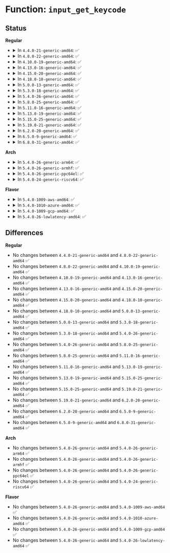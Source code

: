 # Function: <code>input_get_keycode</code>

## Status
<b>Regular</b>
<ul>
<li>
<details>
<summary>In <code>4.4.0-21-generic-amd64</code>: ✅</summary>

```c
int input_get_keycode(struct input_dev * dev, struct input_keymap_entry * ke)
```

```json
{
  "name": "input_get_keycode",
  "collision_type": "Unique Global",
  "inline_type": "No",
  "funcs": [
    {
      "addr": 18446744071585557424,
      "name": "input_get_keycode",
      "external": true,
      "loc": "drivers/input/input.c:875",
      "file": "drivers/input/input.c",
      "inline": "seen, unknown",
      "caller_inline": [],
      "caller_func": [
        "drivers/tty/vt/keyboard.c:getkeycode_helper",
        "drivers/input/evdev.c:evdev_handle_get_keycode",
        "drivers/input/evdev.c:evdev_handle_get_keycode_v2"
      ]
    }
  ],
  "symbols": [
    {
      "addr": 18446744071585557424,
      "name": "input_get_keycode",
      "section": ".text",
      "bind": "STB_GLOBAL",
      "size": 76
    }
  ]
}
```
</details>
</li>
<li>
<details>
<summary>In <code>4.8.0-22-generic-amd64</code>: ✅</summary>

```c
int input_get_keycode(struct input_dev * dev, struct input_keymap_entry * ke)
```

```json
{
  "name": "input_get_keycode",
  "collision_type": "Unique Global",
  "inline_type": "No",
  "funcs": [
    {
      "addr": 18446744071585951328,
      "name": "input_get_keycode",
      "external": true,
      "loc": "drivers/input/input.c:874",
      "file": "drivers/input/input.c",
      "inline": "seen, unknown",
      "caller_inline": [],
      "caller_func": [
        "drivers/tty/vt/keyboard.c:getkeycode_helper",
        "drivers/input/evdev.c:evdev_handle_get_keycode_v2",
        "drivers/input/evdev.c:evdev_handle_get_keycode"
      ]
    }
  ],
  "symbols": [
    {
      "addr": 18446744071585951328,
      "name": "input_get_keycode",
      "section": ".text",
      "bind": "STB_GLOBAL",
      "size": 76
    }
  ]
}
```
</details>
</li>
<li>
<details>
<summary>In <code>4.10.0-19-generic-amd64</code>: ✅</summary>

```c
int input_get_keycode(struct input_dev * dev, struct input_keymap_entry * ke)
```

```json
{
  "name": "input_get_keycode",
  "collision_type": "Unique Global",
  "inline_type": "No",
  "funcs": [
    {
      "addr": 18446744071586139744,
      "name": "input_get_keycode",
      "external": true,
      "loc": "drivers/input/input.c:874",
      "file": "drivers/input/input.c",
      "inline": "seen, unknown",
      "caller_inline": [],
      "caller_func": [
        "drivers/tty/vt/keyboard.c:getkeycode_helper",
        "drivers/input/evdev.c:evdev_handle_get_keycode_v2",
        "drivers/input/evdev.c:evdev_handle_get_keycode"
      ]
    }
  ],
  "symbols": [
    {
      "addr": 18446744071586139744,
      "name": "input_get_keycode",
      "section": ".text",
      "bind": "STB_GLOBAL",
      "size": 76
    }
  ]
}
```
</details>
</li>
<li>
<details>
<summary>In <code>4.13.0-16-generic-amd64</code>: ✅</summary>

```c
int input_get_keycode(struct input_dev * dev, struct input_keymap_entry * ke)
```

```json
{
  "name": "input_get_keycode",
  "collision_type": "Unique Global",
  "inline_type": "No",
  "funcs": [
    {
      "addr": 18446744071586228544,
      "name": "input_get_keycode",
      "external": true,
      "loc": "drivers/input/input.c:874",
      "file": "drivers/input/input.c",
      "inline": "seen, unknown",
      "caller_inline": [],
      "caller_func": [
        "drivers/tty/vt/keyboard.c:getkeycode_helper",
        "drivers/input/evdev.c:evdev_handle_get_keycode_v2",
        "drivers/input/evdev.c:evdev_handle_get_keycode"
      ]
    }
  ],
  "symbols": [
    {
      "addr": 18446744071586228544,
      "name": "input_get_keycode",
      "section": ".text",
      "bind": "STB_GLOBAL",
      "size": 76
    }
  ]
}
```
</details>
</li>
<li>
<details>
<summary>In <code>4.15.0-20-generic-amd64</code>: ✅</summary>

```c
int input_get_keycode(struct input_dev * dev, struct input_keymap_entry * ke)
```

```json
{
  "name": "input_get_keycode",
  "collision_type": "Unique Global",
  "inline_type": "No",
  "funcs": [
    {
      "addr": 18446744071586691824,
      "name": "input_get_keycode",
      "external": true,
      "loc": "drivers/input/input.c:874",
      "file": "drivers/input/input.c",
      "inline": "seen, unknown",
      "caller_inline": [],
      "caller_func": [
        "drivers/tty/vt/keyboard.c:getkeycode_helper",
        "drivers/input/evdev.c:evdev_handle_get_keycode_v2",
        "drivers/input/evdev.c:evdev_handle_get_keycode"
      ]
    }
  ],
  "symbols": [
    {
      "addr": 18446744071586691824,
      "name": "input_get_keycode",
      "section": ".text",
      "bind": "STB_GLOBAL",
      "size": 82
    }
  ]
}
```
</details>
</li>
<li>
<details>
<summary>In <code>4.18.0-10-generic-amd64</code>: ✅</summary>

```c
int input_get_keycode(struct input_dev * dev, struct input_keymap_entry * ke)
```

```json
{
  "name": "input_get_keycode",
  "collision_type": "Unique Global",
  "inline_type": "No",
  "funcs": [
    {
      "addr": 18446744071586958240,
      "name": "input_get_keycode",
      "external": true,
      "loc": "drivers/input/input.c:882",
      "file": "drivers/input/input.c",
      "inline": "seen, unknown",
      "caller_inline": [],
      "caller_func": [
        "drivers/tty/vt/keyboard.c:getkeycode_helper",
        "drivers/input/evdev.c:evdev_handle_get_keycode_v2",
        "drivers/input/evdev.c:evdev_handle_get_keycode"
      ]
    }
  ],
  "symbols": [
    {
      "addr": 18446744071586958240,
      "name": "input_get_keycode",
      "section": ".text",
      "bind": "STB_GLOBAL",
      "size": 82
    }
  ]
}
```
</details>
</li>
<li>
<details>
<summary>In <code>5.0.0-13-generic-amd64</code>: ✅</summary>

```c
int input_get_keycode(struct input_dev * dev, struct input_keymap_entry * ke)
```

```json
{
  "name": "input_get_keycode",
  "collision_type": "Unique Global",
  "inline_type": "No",
  "funcs": [
    {
      "addr": 18446744071587119104,
      "name": "input_get_keycode",
      "external": true,
      "loc": "drivers/input/input.c:882",
      "file": "drivers/input/input.c",
      "inline": "seen, unknown",
      "caller_inline": [],
      "caller_func": [
        "drivers/tty/vt/keyboard.c:getkeycode_helper",
        "drivers/input/evdev.c:evdev_handle_get_keycode_v2",
        "drivers/input/evdev.c:evdev_handle_get_keycode"
      ]
    }
  ],
  "symbols": [
    {
      "addr": 18446744071587119104,
      "name": "input_get_keycode",
      "section": ".text",
      "bind": "STB_GLOBAL",
      "size": 82
    }
  ]
}
```
</details>
</li>
<li>
<details>
<summary>In <code>5.3.0-18-generic-amd64</code>: ✅</summary>

```c
int input_get_keycode(struct input_dev * dev, struct input_keymap_entry * ke)
```

```json
{
  "name": "input_get_keycode",
  "collision_type": "Unique Global",
  "inline_type": "No",
  "funcs": [
    {
      "addr": 18446744071587383856,
      "name": "input_get_keycode",
      "external": true,
      "loc": "drivers/input/input.c:878",
      "file": "drivers/input/input.c",
      "inline": "seen, unknown",
      "caller_inline": [],
      "caller_func": [
        "drivers/tty/vt/keyboard.c:getkeycode_helper",
        "drivers/input/evdev.c:evdev_handle_get_keycode_v2",
        "drivers/input/evdev.c:evdev_handle_get_keycode"
      ]
    }
  ],
  "symbols": [
    {
      "addr": 18446744071587383856,
      "name": "input_get_keycode",
      "section": ".text",
      "bind": "STB_GLOBAL",
      "size": 87
    }
  ]
}
```
</details>
</li>
<li>
<details>
<summary>In <code>5.4.0-26-generic-amd64</code>: ✅</summary>

```c
int input_get_keycode(struct input_dev * dev, struct input_keymap_entry * ke)
```

```json
{
  "name": "input_get_keycode",
  "collision_type": "Unique Global",
  "inline_type": "No",
  "funcs": [
    {
      "addr": 18446744071587585712,
      "name": "input_get_keycode",
      "external": true,
      "loc": "drivers/input/input.c:905",
      "file": "drivers/input/input.c",
      "inline": "seen, unknown",
      "caller_inline": [],
      "caller_func": [
        "drivers/tty/vt/keyboard.c:getkeycode_helper",
        "drivers/input/evdev.c:evdev_handle_get_keycode_v2",
        "drivers/input/evdev.c:evdev_handle_get_keycode"
      ]
    }
  ],
  "symbols": [
    {
      "addr": 18446744071587585712,
      "name": "input_get_keycode",
      "section": ".text",
      "bind": "STB_GLOBAL",
      "size": 87
    }
  ]
}
```
</details>
</li>
<li>
<details>
<summary>In <code>5.8.0-25-generic-amd64</code>: ✅</summary>

```c
int input_get_keycode(struct input_dev * dev, struct input_keymap_entry * ke)
```

```json
{
  "name": "input_get_keycode",
  "collision_type": "Unique Global",
  "inline_type": "No",
  "funcs": [
    {
      "addr": 18446744071588446832,
      "name": "input_get_keycode",
      "external": true,
      "loc": "drivers/input/input.c:905",
      "file": "drivers/input/input.c",
      "inline": "seen, unknown",
      "caller_inline": [],
      "caller_func": [
        "drivers/tty/vt/keyboard.c:getkeycode_helper",
        "drivers/input/evdev.c:evdev_handle_get_keycode_v2",
        "drivers/input/evdev.c:evdev_handle_get_keycode"
      ]
    }
  ],
  "symbols": [
    {
      "addr": 18446744071588446832,
      "name": "input_get_keycode",
      "section": ".text",
      "bind": "STB_GLOBAL",
      "size": 87
    }
  ]
}
```
</details>
</li>
<li>
<details>
<summary>In <code>5.11.0-16-generic-amd64</code>: ✅</summary>

```c
int input_get_keycode(struct input_dev * dev, struct input_keymap_entry * ke)
```

```json
{
  "name": "input_get_keycode",
  "collision_type": "Unique Global",
  "inline_type": "No",
  "funcs": [
    {
      "addr": 18446744071588476800,
      "name": "input_get_keycode",
      "external": true,
      "loc": "drivers/input/input.c:909",
      "file": "drivers/input/input.c",
      "inline": "seen, unknown",
      "caller_inline": [],
      "caller_func": [
        "drivers/tty/vt/keyboard.c:getkeycode_helper",
        "drivers/input/evdev.c:evdev_handle_get_keycode_v2",
        "drivers/input/evdev.c:evdev_handle_get_keycode"
      ]
    }
  ],
  "symbols": [
    {
      "addr": 18446744071588476800,
      "name": "input_get_keycode",
      "section": ".text",
      "bind": "STB_GLOBAL",
      "size": 87
    }
  ]
}
```
</details>
</li>
<li>
<details>
<summary>In <code>5.13.0-19-generic-amd64</code>: ✅</summary>

```c
int input_get_keycode(struct input_dev * dev, struct input_keymap_entry * ke)
```

```json
{
  "name": "input_get_keycode",
  "collision_type": "Unique Global",
  "inline_type": "No",
  "funcs": [
    {
      "addr": 18446744071588358912,
      "name": "input_get_keycode",
      "external": true,
      "loc": "drivers/input/input.c:909",
      "file": "drivers/input/input.c",
      "inline": "seen, unknown",
      "caller_inline": [],
      "caller_func": [
        "drivers/tty/vt/keyboard.c:getkeycode_helper",
        "drivers/input/evdev.c:evdev_handle_get_keycode_v2",
        "drivers/input/evdev.c:evdev_handle_get_keycode"
      ]
    }
  ],
  "symbols": [
    {
      "addr": 18446744071588358912,
      "name": "input_get_keycode",
      "section": ".text",
      "bind": "STB_GLOBAL",
      "size": 87
    }
  ]
}
```
</details>
</li>
<li>
<details>
<summary>In <code>5.15.0-25-generic-amd64</code>: ✅</summary>

```c
int input_get_keycode(struct input_dev * dev, struct input_keymap_entry * ke)
```

```json
{
  "name": "input_get_keycode",
  "collision_type": "Unique Global",
  "inline_type": "No",
  "funcs": [
    {
      "addr": 18446744071589022544,
      "name": "input_get_keycode",
      "external": true,
      "loc": "drivers/input/input.c:909",
      "file": "drivers/input/input.c",
      "inline": "seen, unknown",
      "caller_inline": [],
      "caller_func": [
        "drivers/tty/vt/keyboard.c:getkeycode_helper",
        "drivers/input/evdev.c:evdev_handle_get_keycode_v2",
        "drivers/input/evdev.c:evdev_handle_get_keycode"
      ]
    }
  ],
  "symbols": [
    {
      "addr": 18446744071589022544,
      "name": "input_get_keycode",
      "section": ".text",
      "bind": "STB_GLOBAL",
      "size": 87
    }
  ]
}
```
</details>
</li>
<li>
<details>
<summary>In <code>5.19.0-21-generic-amd64</code>: ✅</summary>

```c
int input_get_keycode(struct input_dev * dev, struct input_keymap_entry * ke)
```

```json
{
  "name": "input_get_keycode",
  "collision_type": "Unique Global",
  "inline_type": "No",
  "funcs": [
    {
      "addr": 18446744071590461120,
      "name": "input_get_keycode",
      "external": true,
      "loc": "drivers/input/input.c:956",
      "file": "drivers/input/input.c",
      "inline": "seen, unknown",
      "caller_inline": [],
      "caller_func": [
        "drivers/tty/vt/keyboard.c:getkeycode_helper",
        "drivers/input/evdev.c:evdev_handle_get_keycode_v2",
        "drivers/input/evdev.c:evdev_handle_get_keycode"
      ]
    }
  ],
  "symbols": [
    {
      "addr": 18446744071590461120,
      "name": "input_get_keycode",
      "section": ".text",
      "bind": "STB_GLOBAL",
      "size": 90
    }
  ]
}
```
</details>
</li>
<li>
<details>
<summary>In <code>6.2.0-20-generic-amd64</code>: ✅</summary>

```c
int input_get_keycode(struct input_dev * dev, struct input_keymap_entry * ke)
```

```json
{
  "name": "input_get_keycode",
  "collision_type": "Unique Global",
  "inline_type": "No",
  "funcs": [
    {
      "addr": 18446744071592103568,
      "name": "input_get_keycode",
      "external": true,
      "loc": "drivers/input/input.c:931",
      "file": "drivers/input/input.c",
      "inline": "seen, unknown",
      "caller_inline": [],
      "caller_func": [
        "drivers/tty/vt/keyboard.c:getkeycode_helper",
        "drivers/input/evdev.c:evdev_handle_get_keycode_v2",
        "drivers/input/evdev.c:evdev_handle_get_keycode"
      ]
    }
  ],
  "symbols": [
    {
      "addr": 18446744071592103568,
      "name": "input_get_keycode",
      "section": ".text",
      "bind": "STB_GLOBAL",
      "size": 90
    }
  ]
}
```
</details>
</li>
<li>
<details>
<summary>In <code>6.5.0-9-generic-amd64</code>: ✅</summary>

```c
int input_get_keycode(struct input_dev * dev, struct input_keymap_entry * ke)
```

```json
{
  "name": "input_get_keycode",
  "collision_type": "Unique Global",
  "inline_type": "No",
  "funcs": [
    {
      "addr": 18446744071592527296,
      "name": "input_get_keycode",
      "external": true,
      "loc": "drivers/input/input.c:934",
      "file": "drivers/input/input.c",
      "inline": "seen, unknown",
      "caller_inline": [],
      "caller_func": [
        "drivers/tty/vt/keyboard.c:getkeycode_helper",
        "drivers/input/evdev.c:evdev_handle_get_keycode_v2",
        "drivers/input/evdev.c:evdev_handle_get_keycode"
      ]
    }
  ],
  "symbols": [
    {
      "addr": 18446744071592527296,
      "name": "input_get_keycode",
      "section": ".text",
      "bind": "STB_GLOBAL",
      "size": 90
    }
  ]
}
```
</details>
</li>
<li>
<details>
<summary>In <code>6.8.0-31-generic-amd64</code>: ✅</summary>

```c
int input_get_keycode(struct input_dev * dev, struct input_keymap_entry * ke)
```

```json
{
  "name": "input_get_keycode",
  "collision_type": "Unique Global",
  "inline_type": "No",
  "funcs": [
    {
      "addr": 18446744071593271888,
      "name": "input_get_keycode",
      "external": true,
      "loc": "drivers/input/input.c:934",
      "file": "drivers/input/input.c",
      "inline": "seen, unknown",
      "caller_inline": [],
      "caller_func": [
        "drivers/tty/vt/keyboard.c:getkeycode_helper",
        "drivers/input/evdev.c:evdev_handle_get_keycode_v2",
        "drivers/input/evdev.c:evdev_handle_get_keycode"
      ]
    }
  ],
  "symbols": [
    {
      "addr": 18446744071593271888,
      "name": "input_get_keycode",
      "section": ".text",
      "bind": "STB_GLOBAL",
      "size": 90
    }
  ]
}
```
</details>
</li>
</ul>
<b>Arch</b>
<ul>
<li>
<details>
<summary>In <code>5.4.0-26-generic-arm64</code>: ✅</summary>

```c
int input_get_keycode(struct input_dev * dev, struct input_keymap_entry * ke)
```

```json
{
  "name": "input_get_keycode",
  "collision_type": "Unique Global",
  "inline_type": "No",
  "funcs": [
    {
      "addr": 18446603336500742824,
      "name": "input_get_keycode",
      "external": true,
      "loc": "drivers/input/input.c:905",
      "file": "drivers/input/input.c",
      "inline": "seen, unknown",
      "caller_inline": [],
      "caller_func": [
        "drivers/tty/vt/keyboard.c:getkeycode_helper",
        "drivers/input/evdev.c:evdev_handle_get_keycode_v2",
        "drivers/input/evdev.c:evdev_handle_get_keycode"
      ]
    }
  ],
  "symbols": [
    {
      "addr": 18446603336500742824,
      "name": "input_get_keycode",
      "section": ".text",
      "bind": "STB_GLOBAL",
      "size": 184
    }
  ]
}
```
</details>
</li>
<li>
<details>
<summary>In <code>5.4.0-26-generic-armhf</code>: ✅</summary>

```c
int input_get_keycode(struct input_dev * dev, struct input_keymap_entry * ke)
```

```json
{
  "name": "input_get_keycode",
  "collision_type": "Unique Global",
  "inline_type": "No",
  "funcs": [
    {
      "addr": 3233250148,
      "name": "input_get_keycode",
      "external": true,
      "loc": "drivers/input/input.c:905",
      "file": "drivers/input/input.c",
      "inline": "seen, unknown",
      "caller_inline": [],
      "caller_func": [
        "drivers/tty/vt/keyboard.c:getkeycode_helper",
        "drivers/input/evdev.c:evdev_handle_get_keycode_v2",
        "drivers/input/evdev.c:evdev_handle_get_keycode"
      ]
    }
  ],
  "symbols": [
    {
      "addr": 3233250148,
      "name": "input_get_keycode",
      "section": ".text",
      "bind": "STB_GLOBAL",
      "size": 84
    }
  ]
}
```
</details>
</li>
<li>
<details>
<summary>In <code>5.4.0-26-generic-ppc64el</code>: ✅</summary>

```c
int input_get_keycode(struct input_dev * dev, struct input_keymap_entry * ke)
```

```json
{
  "name": "input_get_keycode",
  "collision_type": "Unique Global",
  "inline_type": "No",
  "funcs": [
    {
      "addr": 13835058055294172576,
      "name": "input_get_keycode",
      "external": true,
      "loc": "drivers/input/input.c:905",
      "file": "drivers/input/input.c",
      "inline": "seen, unknown",
      "caller_inline": [],
      "caller_func": [
        "drivers/tty/vt/keyboard.c:getkeycode_helper",
        "drivers/input/evdev.c:evdev_handle_get_keycode_v2",
        "drivers/input/evdev.c:evdev_handle_get_keycode"
      ]
    }
  ],
  "symbols": [
    {
      "addr": 13835058055294172576,
      "name": "input_get_keycode",
      "section": ".text",
      "bind": "STB_GLOBAL",
      "size": 148
    }
  ]
}
```
</details>
</li>
<li>
<details>
<summary>In <code>5.4.0-24-generic-riscv64</code>: ✅</summary>

```c
int input_get_keycode(struct input_dev * dev, struct input_keymap_entry * ke)
```

```json
{
  "name": "input_get_keycode",
  "collision_type": "Unique Global",
  "inline_type": "No",
  "funcs": [
    {
      "addr": 18446743936277572792,
      "name": "input_get_keycode",
      "external": true,
      "loc": "drivers/input/input.c:905",
      "file": "drivers/input/input.c",
      "inline": "seen, unknown",
      "caller_inline": [],
      "caller_func": [
        "drivers/tty/vt/keyboard.c:getkeycode_helper",
        "drivers/input/evdev.c:evdev_handle_get_keycode_v2",
        "drivers/input/evdev.c:evdev_handle_get_keycode"
      ]
    }
  ],
  "symbols": [
    {
      "addr": 18446743936277572792,
      "name": "input_get_keycode",
      "section": ".text",
      "bind": "STB_GLOBAL",
      "size": 86
    }
  ]
}
```
</details>
</li>
</ul>
<b>Flavor</b>
<ul>
<li>
<details>
<summary>In <code>5.4.0-1009-aws-amd64</code>: ✅</summary>

```c
int input_get_keycode(struct input_dev * dev, struct input_keymap_entry * ke)
```

```json
{
  "name": "input_get_keycode",
  "collision_type": "Unique Global",
  "inline_type": "No",
  "funcs": [
    {
      "addr": 18446744071587278528,
      "name": "input_get_keycode",
      "external": true,
      "loc": "drivers/input/input.c:905",
      "file": "drivers/input/input.c",
      "inline": "seen, unknown",
      "caller_inline": [],
      "caller_func": [
        "drivers/tty/vt/keyboard.c:getkeycode_helper",
        "drivers/input/evdev.c:evdev_handle_get_keycode_v2",
        "drivers/input/evdev.c:evdev_handle_get_keycode"
      ]
    }
  ],
  "symbols": [
    {
      "addr": 18446744071587278528,
      "name": "input_get_keycode",
      "section": ".text",
      "bind": "STB_GLOBAL",
      "size": 87
    }
  ]
}
```
</details>
</li>
<li>
<details>
<summary>In <code>5.4.0-1010-azure-amd64</code>: ✅</summary>

```c
int input_get_keycode(struct input_dev * dev, struct input_keymap_entry * ke)
```

```json
{
  "name": "input_get_keycode",
  "collision_type": "Unique Global",
  "inline_type": "No",
  "funcs": [
    {
      "addr": 18446744071587046960,
      "name": "input_get_keycode",
      "external": true,
      "loc": "drivers/input/input.c:905",
      "file": "drivers/input/input.c",
      "inline": "seen, unknown",
      "caller_inline": [],
      "caller_func": [
        "drivers/tty/vt/keyboard.c:getkeycode_helper",
        "drivers/input/evdev.c:evdev_handle_get_keycode_v2",
        "drivers/input/evdev.c:evdev_handle_get_keycode"
      ]
    }
  ],
  "symbols": [
    {
      "addr": 18446744071587046960,
      "name": "input_get_keycode",
      "section": ".text",
      "bind": "STB_GLOBAL",
      "size": 87
    }
  ]
}
```
</details>
</li>
<li>
<details>
<summary>In <code>5.4.0-1009-gcp-amd64</code>: ✅</summary>

```c
int input_get_keycode(struct input_dev * dev, struct input_keymap_entry * ke)
```

```json
{
  "name": "input_get_keycode",
  "collision_type": "Unique Global",
  "inline_type": "No",
  "funcs": [
    {
      "addr": 18446744071587536960,
      "name": "input_get_keycode",
      "external": true,
      "loc": "drivers/input/input.c:905",
      "file": "drivers/input/input.c",
      "inline": "seen, unknown",
      "caller_inline": [],
      "caller_func": [
        "drivers/tty/vt/keyboard.c:getkeycode_helper",
        "drivers/input/evdev.c:evdev_handle_get_keycode_v2",
        "drivers/input/evdev.c:evdev_handle_get_keycode"
      ]
    }
  ],
  "symbols": [
    {
      "addr": 18446744071587536960,
      "name": "input_get_keycode",
      "section": ".text",
      "bind": "STB_GLOBAL",
      "size": 87
    }
  ]
}
```
</details>
</li>
<li>
<details>
<summary>In <code>5.4.0-26-lowlatency-amd64</code>: ✅</summary>

```c
int input_get_keycode(struct input_dev * dev, struct input_keymap_entry * ke)
```

```json
{
  "name": "input_get_keycode",
  "collision_type": "Unique Global",
  "inline_type": "No",
  "funcs": [
    {
      "addr": 18446744071587648000,
      "name": "input_get_keycode",
      "external": true,
      "loc": "drivers/input/input.c:905",
      "file": "drivers/input/input.c",
      "inline": "seen, unknown",
      "caller_inline": [],
      "caller_func": [
        "drivers/tty/vt/keyboard.c:getkeycode_helper",
        "drivers/input/evdev.c:evdev_handle_get_keycode_v2",
        "drivers/input/evdev.c:evdev_handle_get_keycode"
      ]
    }
  ],
  "symbols": [
    {
      "addr": 18446744071587648000,
      "name": "input_get_keycode",
      "section": ".text",
      "bind": "STB_GLOBAL",
      "size": 87
    }
  ]
}
```
</details>
</li>
</ul>

## Differences
<b>Regular</b>
<ul>
<li>
No changes between <code>4.4.0-21-generic-amd64</code> and <code>4.8.0-22-generic-amd64</code> ✅
</li>
<li>
No changes between <code>4.8.0-22-generic-amd64</code> and <code>4.10.0-19-generic-amd64</code> ✅
</li>
<li>
No changes between <code>4.10.0-19-generic-amd64</code> and <code>4.13.0-16-generic-amd64</code> ✅
</li>
<li>
No changes between <code>4.13.0-16-generic-amd64</code> and <code>4.15.0-20-generic-amd64</code> ✅
</li>
<li>
No changes between <code>4.15.0-20-generic-amd64</code> and <code>4.18.0-10-generic-amd64</code> ✅
</li>
<li>
No changes between <code>4.18.0-10-generic-amd64</code> and <code>5.0.0-13-generic-amd64</code> ✅
</li>
<li>
No changes between <code>5.0.0-13-generic-amd64</code> and <code>5.3.0-18-generic-amd64</code> ✅
</li>
<li>
No changes between <code>5.3.0-18-generic-amd64</code> and <code>5.4.0-26-generic-amd64</code> ✅
</li>
<li>
No changes between <code>5.4.0-26-generic-amd64</code> and <code>5.8.0-25-generic-amd64</code> ✅
</li>
<li>
No changes between <code>5.8.0-25-generic-amd64</code> and <code>5.11.0-16-generic-amd64</code> ✅
</li>
<li>
No changes between <code>5.11.0-16-generic-amd64</code> and <code>5.13.0-19-generic-amd64</code> ✅
</li>
<li>
No changes between <code>5.13.0-19-generic-amd64</code> and <code>5.15.0-25-generic-amd64</code> ✅
</li>
<li>
No changes between <code>5.15.0-25-generic-amd64</code> and <code>5.19.0-21-generic-amd64</code> ✅
</li>
<li>
No changes between <code>5.19.0-21-generic-amd64</code> and <code>6.2.0-20-generic-amd64</code> ✅
</li>
<li>
No changes between <code>6.2.0-20-generic-amd64</code> and <code>6.5.0-9-generic-amd64</code> ✅
</li>
<li>
No changes between <code>6.5.0-9-generic-amd64</code> and <code>6.8.0-31-generic-amd64</code> ✅
</li>
</ul>
<b>Arch</b>
<ul>
<li>
No changes between <code>5.4.0-26-generic-amd64</code> and <code>5.4.0-26-generic-arm64</code> ✅
</li>
<li>
No changes between <code>5.4.0-26-generic-amd64</code> and <code>5.4.0-26-generic-armhf</code> ✅
</li>
<li>
No changes between <code>5.4.0-26-generic-amd64</code> and <code>5.4.0-26-generic-ppc64el</code> ✅
</li>
<li>
No changes between <code>5.4.0-26-generic-amd64</code> and <code>5.4.0-24-generic-riscv64</code> ✅
</li>
</ul>
<b>Flavor</b>
<ul>
<li>
No changes between <code>5.4.0-26-generic-amd64</code> and <code>5.4.0-1009-aws-amd64</code> ✅
</li>
<li>
No changes between <code>5.4.0-26-generic-amd64</code> and <code>5.4.0-1010-azure-amd64</code> ✅
</li>
<li>
No changes between <code>5.4.0-26-generic-amd64</code> and <code>5.4.0-1009-gcp-amd64</code> ✅
</li>
<li>
No changes between <code>5.4.0-26-generic-amd64</code> and <code>5.4.0-26-lowlatency-amd64</code> ✅
</li>
</ul>

